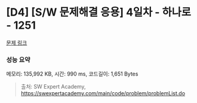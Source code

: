 # [D4] [S/W 문제해결 응용] 4일차 - 하나로 - 1251 

[문제 링크](https://swexpertacademy.com/main/code/problem/problemDetail.do?contestProbId=AV15StKqAQkCFAYD) 

### 성능 요약

메모리: 135,992 KB, 시간: 990 ms, 코드길이: 1,651 Bytes



> 출처: SW Expert Academy, https://swexpertacademy.com/main/code/problem/problemList.do